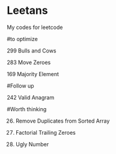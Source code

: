 # Leetans
My codes for leetcode

#to optimize

299 Bulls and Cows

283 Move Zeroes

169 Majority Element

#Follow up

242 Valid Anagram

#Worth thinking

26. Remove Duplicates from Sorted Array

172. Factorial Trailing Zeroes

263. Ugly Number
